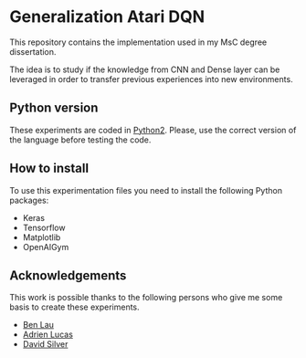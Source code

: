 # Generalization Atari DQN
This repository contains the implementation used in my MsC degree dissertation.

The idea is to study if the knowledge from CNN and Dense layer 
can be leveraged in order to transfer previous experiences into new environments.

## Python version

These experiments are coded in [Python2](https://www.python.org/). Please, use the correct version of the language 
before testing the code.


## How to install
 
To use this experimentation files you need to install the following Python 
packages:

* Keras
* Tensorflow
* Matplotlib
* OpenAIGym


## Acknowledgements

This work is possible thanks to the following persons who give me some basis to create these experiments.

* [Ben Lau](https://yanpanlau.github.io/2016/07/10/FlappyBird-Keras.html) 
* [Adrien Lucas](https://becominghuman.ai/lets-build-an-atari-ai-part-1-dqn-df57e8ff3b26)
* [David Silver](http://www0.cs.ucl.ac.uk/staff/d.silver/web/Teaching.html)